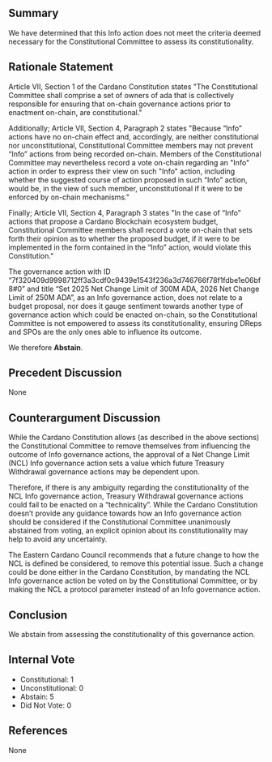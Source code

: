 ## Summary
We have determined that this Info action does not meet the criteria deemed necessary for the Constitutional Committee to assess its constitutionality.

## Rationale Statement
Article VII, Section 1 of the Cardano Constitution states "The Constitutional Committee shall comprise a set of owners of ada that is collectively responsible for ensuring that on-chain governance actions prior to enactment on-chain, are constitutional."

Additionally; Article VII, Section 4, Paragraph 2 states "Because “Info” actions have no on-chain effect and, accordingly, are neither constitutional nor unconstitutional, Constitutional Committee members may not prevent “Info” actions from being recorded on-chain. Members of the Constitutional Committee may nevertheless record a vote on-chain regarding an "Info" action in order to express their view on such "Info" action, including whether the suggested course of action proposed in such “Info” action, would be, in the view of such member, unconstitutional if it were to be enforced by on-chain mechanisms."

Finally; Article VII, Section 4, Paragraph 3 states "In the case of “Info” actions that propose a Cardano Blockchain ecosystem budget, Constitutional Committee members shall record a vote on-chain that sets forth their opinion as to whether the proposed budget, if it were to be implemented in the form contained in the “Info” action, would violate this Constitution."

The governance action with ID “7f320409d9998712ff3a3cdf0c9439e1543f236a3d746766f78f1fdbe1e06bf8#0” and title “Set 2025 Net Change Limit of 300M ADA, 2026 Net Change Limit of 250M ADA”, as an Info governance action, does not relate to a budget proposal, nor does it gauge sentiment towards another type of governance action which could be enacted on-chain, so the Constitutional Committee is not empowered to assess its constitutionality, ensuring DReps and SPOs are the only ones able to influence its outcome.

We therefore **Abstain**.

## Precedent Discussion
None

## Counterargument Discussion
While the Cardano Constitution allows (as described in the above sections) the Constitutional Committee to remove themselves from influencing the outcome of Info governance actions, the approval of a Net Change Limit (NCL) Info governance action sets a value which future Treasury Withdrawal governance actions may be dependent upon.

Therefore, if there is any ambiguity regarding the constitutionality of the NCL Info governance action, Treasury Withdrawal governance actions could fail to be enacted on a “technicality”.  While the Cardano Constitution doesn’t provide any guidance towards how an Info governance action should be considered if the Constitutional Committee unanimously abstained from voting, an explicit opinion about its constitutionality may help to avoid any uncertainty.

The Eastern Cardano Council recommends that a future change to how the NCL is defined be considered, to remove this potential issue.  Such a change could be done either in the Cardano Constitution, by mandating the NCL Info governance action be voted on by the Constitutional Committee, or by making the NCL a protocol parameter instead of an Info governance action.

## Conclusion
We abstain from assessing the constitutionality of this governance action.

## Internal Vote
- Constitutional: 1
- Unconstitutional: 0
- Abstain: 5
- Did Not Vote: 0

## References
None